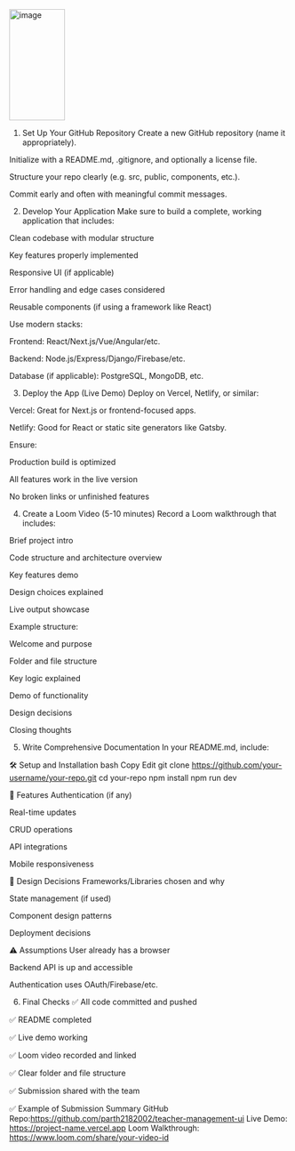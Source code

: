 
<img width="100" height="200" alt="image" src="https://github.com/user-attachments/assets/3f6a2a76-69c2-461a-8764-93b4ceea46e5" />




1. Set Up Your GitHub Repository
Create a new GitHub repository (name it appropriately).

Initialize with a README.md, .gitignore, and optionally a license file.

Structure your repo clearly (e.g. src, public, components, etc.).

Commit early and often with meaningful commit messages.

2. Develop Your Application
Make sure to build a complete, working application that includes:

Clean codebase with modular structure

Key features properly implemented

Responsive UI (if applicable)

Error handling and edge cases considered

Reusable components (if using a framework like React)

Use modern stacks:

Frontend: React/Next.js/Vue/Angular/etc.

Backend: Node.js/Express/Django/Firebase/etc.

Database (if applicable): PostgreSQL, MongoDB, etc.

3. Deploy the App (Live Demo)
Deploy on Vercel, Netlify, or similar:

Vercel: Great for Next.js or frontend-focused apps.

Netlify: Good for React or static site generators like Gatsby.

Ensure:

Production build is optimized

All features work in the live version

No broken links or unfinished features

4. Create a Loom Video (5-10 minutes)
Record a Loom walkthrough that includes:

Brief project intro

Code structure and architecture overview

Key features demo

Design choices explained

Live output showcase

Example structure:

Welcome and purpose

Folder and file structure

Key logic explained

Demo of functionality

Design decisions

Closing thoughts

5. Write Comprehensive Documentation
In your README.md, include:

🛠️ Setup and Installation
bash
Copy
Edit
git clone https://github.com/your-username/your-repo.git
cd your-repo
npm install
npm run dev

📌 Features
Authentication (if any)

Real-time updates

CRUD operations

API integrations

Mobile responsiveness

🧠 Design Decisions
Frameworks/Libraries chosen and why

State management (if used)

Component design patterns

Deployment decisions

⚠️ Assumptions
User already has a browser

Backend API is up and accessible

Authentication uses OAuth/Firebase/etc.

6. Final Checks
✅ All code committed and pushed

✅ README completed

✅ Live demo working

✅ Loom video recorded and linked

✅ Clear folder and file structure

✅ Submission shared with the team

✅ Example of Submission Summary
GitHub Repo:https://github.com/parth2182002/teacher-management-ui
Live Demo: https://project-name.vercel.app
Loom Walkthrough: https://www.loom.com/share/your-video-id
